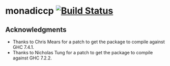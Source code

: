 monadiccp [![Build Status](https://travis-ci.org/letmaik/monadiccp.svg?branch=master)](https://travis-ci.org/letmaik/monadiccp)
=========


Acknowledgments
---------------

- Thanks to Chris Mears for a patch to get
  the package to compile against GHC 7.4.1.
- Thanks to Nicholas Tung for a patch to get
  the package to compile against GHC 7.2.2.
